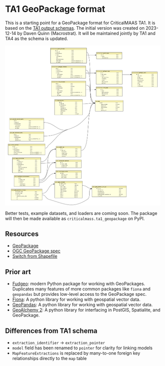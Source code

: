 # TA1 GeoPackage format

This is a starting point for a GeoPackage format for CriticalMAAS TA1. It is based on the
[TA1 output schemas](https://github.com/DARPA-CRITICALMAAS/schemas/tree/main/ta10).
The initial version was created on 2023-12-14 by Daven Quinn (Macrostrat).
It will be maintained jointly by TA1 and TA4 as the schema is updated.

![Schema diagram](diagram/schema-diagram.png)

Better tests, example datasets, and loaders are coming soon. The package will then
be made available as `criticalmass.ta1_geopackage` on PyPI.

## Resources

- [GeoPackage](https://www.geopackage.org/)
- [OGC GeoPackage spec](https://www.geopackage.org/spec120/)
- [Switch from Shapefile](http://switchfromshapefile.org/)

## Prior art

- [Fudgeo](https://github.com/realiii/fudgeo): modern Python package for working with GeoPackages. Duplicates many features of more common
  packages like `fiona` and `geopandas` but provides low-level access to the GeoPackage spec.
- [Fiona](https://fiona.readthedocs.io/en/stable/): A python library for working with geospatial vector data.
- [GeoPandas](https://geopandas.org/): A python library for working with geospatial vector data.
- [GeoAlchemy 2](https://geoalchemy-2.readthedocs.io/en/latest/): A python library for interfacing in PostGIS, Spatialite, and GeoPackage.

## Differences from TA1 schema

- `extraction_identifier` -> `extraction_pointer`
- `model` field has been renamed to `pointer` for clarity for linking models
- `MapFeatureExtractions` is replaced by many-to-one foreign key relationships directly to the `map` table
